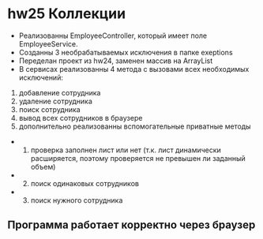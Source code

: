 # hw25 Коллекции
* Реализованны EmployeeController, который имеет поле EmployeeService. 
* Созданны 3 необрабатываемых исключения в папке exeptions
* Переделан проект из hw24, заменен массив на ArrayList
* В сервисах реализованны 4 метода с вызовами всех необходимых исключений: 
1) добавление сотрудника
2) удаление сотрудника
3) поиск сотрудника
4) вывод всех сотрудников в браузере
5) дополнительно реализованны вспомогательные приватные методы
* 1) проверка заполнен лист или нет (т.к. лист динамически расширяется, поэтому проверяется не превышен ли заданный объем)
* 2) поиск одинаковых сотрудников
* 3) поиск нужного сотрудника
## Программа работает корректно через браузер 
